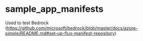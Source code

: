 # sample_app_manifests
Used to test Bedrock (https://github.com/microsoft/bedrock/blob/master/docs/azure-simple/README.md#set-up-flux-manifest-repository)
